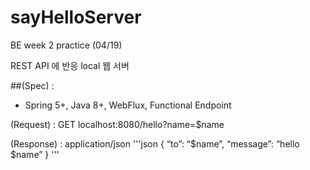 # sayHelloServer
BE week 2 practice (04/19)

REST API 에 반응 local 웹 서버

##(Spec) :
- Spring 5+, Java 8+, WebFlux, Functional Endpoint

(Request) :
GET localhost:8080/hello?name=$name

(Response) :
application/json
'''json
{ “to”: “$name”, “message”: “hello $name” }
'''
